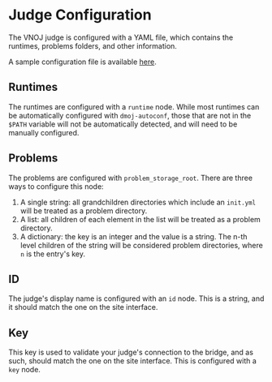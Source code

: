 # Judge Configuration

The VNOJ judge is configured with a YAML file, which contains the runtimes, problems folders, and other information.

A sample configuration file is available [here](https://github.com/VNOI-Admin/docs/blob/master/sample_files/judge_conf.yml).

## Runtimes

The runtimes are configured with a `runtime` node. While most runtimes can be automatically configured with `dmoj-autoconf`, those that are not in the `$PATH` variable will not be automatically detected, and will need to be manually configured.

## Problems

The problems are configured with `problem_storage_root`. There are three ways to configure this node:

1. A single string: all grandchildren directories which include an `init.yml` will be treated as a problem directory.
2. A list: all children of each element in the list will be treated as a problem directory.
3. A dictionary: the key is an integer and the value is a string. The n-th level children of the string will be considered problem directories, where `n` is the entry's key.

## ID

The judge's display name is configured with an `id` node. This is a string, and it should match the one on the site interface.

## Key

This key is used to validate your judge's connection to the bridge, and as such, should match the one on the site interface. This is configured with a `key` node.
